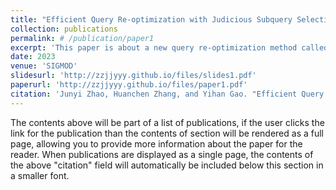 ```yaml
---
title: "Efficient Query Re-optimization with Judicious Subquery Selection"
collection: publications
permalink: # /publication/paper1
excerpt: 'This paper is about a new query re-optimization method called QuerySplit.'
date: 2023
venue: 'SIGMOD'
slidesurl: 'http://zzjjyyy.github.io/files/slides1.pdf'
paperurl: 'http://zzjjyyy.github.io/files/paper1.pdf'
citation: 'Junyi Zhao, Huanchen Zhang, and Yihan Gao. "Efficient Query Re-optimization with Judicious Subquery Selections." SIGMOD 1(2) (2023): 1-26.'
---
```


The contents above will be part of a list of publications, if the user clicks the link for the publication than the contents of section will be rendered as a full page, allowing you to provide more information about the paper for the reader. When publications are displayed as a single page, the contents of the above "citation" field will automatically be included below this section in a smaller font.
